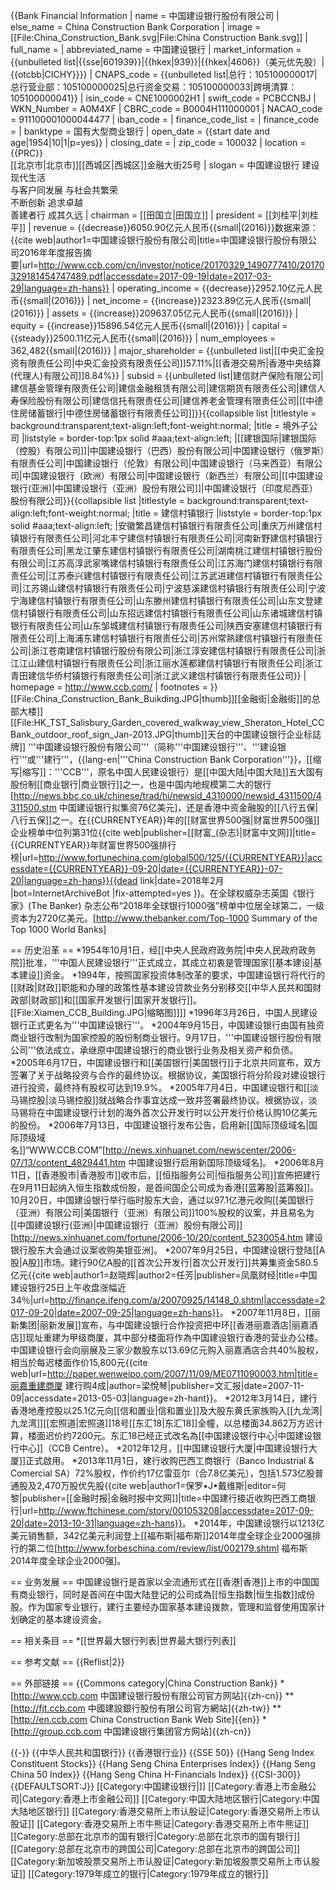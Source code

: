 {{Bank Financial Information
| name = 中国建设银行股份有限公司
| else_name = China Construction Bank Corporation
| image = [[File:China_Construction_Bank.svg|File:China Construction Bank.svg]]
| full_name = 
| abbreviated_name = 中国建设银行
| market_information = {{unbulleted list|{{sse|601939}}|{{hkex|939}}|{{hkex|4606}}（美元优先股）|{{otcbb|CICHY}}}}
| CNAPS_code = {{unbulleted list|总行：105100000017|总行营业部：105100000025|总行资金交易：105100000033|跨境清算：105100000041}}
| isin_code = CNE1000002H1
| swift_code = PCBCCNBJ
| WKN_Number = A0M4XF
| CBRC_code = B0004H111000001
| NACAO_code = 911100001000044477
| iban_code =
| finance_code_list = 
| finance_code = 
| banktype = 国有大型商业银行
| open_date = {{start date and age|1954|10|1|p=yes}}
| closing_date =
| zip_code = 100032
| location = {{PRC}}<br>[[北京市|北京市]][[西城区|西城区]]金融大街25号
| slogan = 中国建设银行 建设现代生活<br>与客户同发展 与社会共繁荣<br>不断创新 追求卓越<br>善建者行 成其久远
| chairman = [[田国立|田国立]]
| president = [[刘桂平|刘桂平]]
| revenue = {{decrease}}6050.90亿元人民币{{small|(2016)}}<ref name="report">数据来源：{{cite web|author1=中国建设银行股份有限公司|title=中国建设银行股份有限公司2016年年度报告摘要|url=http://www.ccb.com/cn/investor/notice/20170329_1490777410/20170329181454747489.pdf|accessdate=2017-09-19|date=2017-03-29|language=zh-hans}}</ref>
| operating_income = {{decrease}}2952.10亿元人民币{{small|(2016)}}<ref name="report" />
| net_income = {{increase}}2323.89亿元人民币{{small|(2016)}}<ref name="report" />
| assets = {{increase}}209637.05亿元人民币{{small|(2016)}}<ref name="report" />
| equity = {{increase}}15896.54亿元人民币{{small|(2016)}}<ref name="report" />
| capital = {{steady}}2500.11亿元人民币{{small|(2016)}}<ref name="report" />
| num_employees = 362,482{{small|(2016)}}<ref name="report" />
| major_shareholder = {{unbulleted list|[[中央汇金投资有限责任公司|中央汇金投资有限责任公司]]57.11%|[[香港交易所|香港中央结算(代理人)有限公司]]8.84%}}
| subsid = {{unbulleted list|建信财产保险有限公司|建信基金管理有限责任公司|建信金融租赁有限公司|建信期货有限责任公司|建信人寿保险股份有限公司|建信信托有限责任公司|建信养老金管理有限责任公司|[[中德住房储蓄银行|中德住房储蓄银行有限责任公司]]}}{{collapsible list
  |titlestyle = background:transparent;text-align:left;font-weight:normal;
  |title = 境外子公司
  |liststyle = border-top:1px solid #aaa;text-align:left;
|[[建银国际|建银国际（控股）有限公司]]|中国建设银行（巴西）股份有限公司|中国建设银行（俄罗斯）有限责任公司|中国建设银行（伦敦）有限公司|中国建设银行（马来西亚）有限公司|中国建设银行（欧洲）有限公司|中国建设银行（新西兰）有限公司|[[中国建设银行(亚洲)|中国建设银行（亚洲）股份有限公司]]|中国建设银行（印度尼西亚）股份有限公司}}{{collapsible list
  |titlestyle = background:transparent;text-align:left;font-weight:normal;
  |title = 建信村镇银行
  |liststyle = border-top:1px solid #aaa;text-align:left;
|安徽繁昌建信村镇银行有限责任公司|重庆万州建信村镇银行有限责任公司|河北丰宁建信村镇银行有限责任公司|河南新野建信村镇银行有限责任公司|黑龙江肇东建信村镇银行有限责任公司|湖南桃江建信村镇银行股份有限公司|江苏高淳武家嘴建信村镇银行有限责任公司|江苏海门建信村镇银行有限责任公司|江苏泰兴建信村镇银行有限责任公司|江苏武进建信村镇银行有限责任公司|江苏锡山建信村镇银行有限责任公司|宁波慈溪建信村镇银行有限责任公司|宁波宁海建信村镇银行有限责任公司|山东滕州建信村镇银行有限责任公司|山东文登建信村镇银行有限责任公司|山东招远建信村镇银行有限责任公司|山东诸城建信村镇银行有限责任公司|山东邹城建信村镇银行有限责任公司|陕西安塞建信村镇银行有限责任公司|上海浦东建信村镇银行有限责任公司|苏州常熟建信村镇银行有限责任公司|浙江苍南建信村镇银行股份有限公司|浙江淳安建信村镇银行有限责任公司|浙江江山建信村镇银行有限责任公司|浙江丽水莲都建信村镇银行有限责任公司|浙江青田建信华侨村镇银行有限责任公司|浙江武义建信村镇银行有限责任公司}}
| homepage = http://www.ccb.com/
| footnotes = 
}}
[[File:China_Construction_Bank_Buikding.JPG|thumb]][[金融街|金融街]]的总部大楼]]
[[File:HK_TST_Salisbury_Garden_covered_walkway_view_Sheraton_Hotel_CCBank_outdoor_roof_sign_Jan-2013.JPG|thumb]]天台的中国建设银行企业标誌牌]]
'''中国建设银行股份有限公司'''（简称'''中国建设银行'''、'''建设银行'''或'''建行'''，{{lang-en|'''China Construction Bank Corporation'''}}，[[缩写|缩写]]：'''CCB'''，原名中国人民建设银行）是[[中国大陆|中国大陆]]五大国有股份制[[商业银行|商业银行]]之一，也是中国内地规模第二大的银行<ref>[http://news.bbc.co.uk/chinese/trad/hi/newsid_4310000/newsid_4311500/4311500.stm 中国建设银行拟集资76亿美元]</ref>，还是香港中资金融股的[[八行五保|八行五保]]之一。在{{CURRENTYEAR}}年的[[财富世界500强|财富世界500强]]企业榜单中位列第31位<ref>{{cite web|publisher=[[财富_(杂志)|财富中文网]]|title={{CURRENTYEAR}}年财富世界500强排行榜|url=http://www.fortunechina.com/global500/125/{{CURRENTYEAR}}|accessdate={{CURRENTYEAR}}-09-20|date={{CURRENTYEAR}}-07-20|language=zh-hans}}{{dead link|date=2018年2月 |bot=InternetArchiveBot |fix-attempted=yes }}</ref>。在全球权威杂志英国《银行家》(The Banker) 杂志公布“2018年全球银行1000强”榜单中位居全球第二，一级资本为2720亿美元。<ref>[http://www.thebanker.com/Top-1000 Summary of the Top 1000 World Banks]</ref>

== 历史沿革 ==
*1954年10月1日，经[[中央人民政府政务院|中央人民政府政务院]]批准，'''中国人民建设银行'''正式成立，其成立初衷是管理国家[[基本建设|基本建设]]资金。
*1994年，按照国家投资体制改革的要求，中国建设银行将代行的[[财政|财政]]职能和办理的政策性基本建设贷款业务分别移交[[中华人民共和国财政部|财政部]]和[[国家开发银行|国家开发银行]]。
[[File:Xiamen_CCB_Building.JPG|缩略图]]]]
*1996年3月26日，中国人民建设银行正式更名为'''中国建设银行'''。
*2004年9月15日，中国建设银行由国有独资商业银行改制为国家控股的股份制商业银行。9月17日，'''中国建设银行股份有限公司'''依法成立，承继原中国建设银行的商业银行业务及相关资产和负债。
*2005年6月17日，中国建设银行和[[美国银行|美国银行]]于北京共同宣布，双方签署了关于战略投资与合作的最终协议。根据协议，美国银行将分阶段对建设银行进行投资，最终持有股权可达到19.9%。
*2005年7月4日，中国建设银行和[[淡马锡控股|淡马锡控股]]就战略合作事宜达成一致并签署最终协议。根据协议，淡马锡将在中国建设银行计划的海外首次公开发行时以公开发行价格认购10亿美元的股份。
*2006年7月13日，中国建设银行发布公告，启用新[[国际顶级域名|国际顶级域名]]“WWW.CCB.COM”<ref>[http://news.xinhuanet.com/newscenter/2006-07/13/content_4829441.htm 中国建设银行启用新国际顶级域名]</ref>。
*2006年8月11日，[[香港股市|香港股市]]收市后，[[恒指服务公司|恒指服务公司]]宣佈把建行在9月11日起纳入恒生指数成份股，是首间国企公司成为香港[[蓝筹股|蓝筹股]]。10月20日，中国建设银行举行临时股东大会，通过以97.1亿港元收购[[美国银行（亚洲）有限公司|美国银行（亚洲）有限公司]]100%股权的议案，并且易名为[[中国建设银行(亚洲)|中国建设银行（亚洲）股份有限公司]]<ref>[http://news.xinhuanet.com/fortune/2006-10/20/content_5230054.htm 建设银行股东大会通过议案收购美银亚洲]</ref>。
*2007年9月25日，中国建设银行登陆[[A股|A股]]市场。建行90亿A股的[[首次公开发行|首次公开发行]]共筹集资金580.5亿元<ref>{{cite web|author1=赵晓辉|author2=任芳|publisher=凤凰财经|title=中国建设银行25日上午收盘涨幅近34％|url=http://finance.ifeng.com/a/20070925/14148_0.shtml|accessdate=2017-09-20|date=2007-09-25|language=zh-hans}}</ref>。
*2007年11月8日，[[丽新集团|丽新发展]]宣布，与中国建设银行合作投资把中环[[香港丽嘉酒店|丽嘉酒店]]现址重建为甲级商厦，其中部分楼面将作為中国建设银行香港的营业办公楼。中国建设银行会向丽展及三家少数股东以13.69亿元购入丽嘉酒店合共40%股权，相当於每迟楼面作价15,800元<ref>{{cite web|url=http://paper.wenweipo.com/2007/11/09/ME0711090003.htm|title=丽嘉重建商厦 建行购4成|author=梁悅琴|publisher=文汇报|date=2007-11-09|accessdate=2013-05-03|language=zh-hant}}</ref>。
*2012年3月14日，建行香港地產控股以25.1亿元向[[信和置业|信和置业]]及大股东黄氏家族购入[[九龙湾|九龙湾]][[宏照道|宏照道]]18号[[东汇18|东汇18]]全幢，以总楼面34.862万方迟计算，楼面迟价约7200元。东汇18已经正式改名為[[中国建设银行中心|中国建设银行中心]]（CCB Centre）。
*2012年12月，[[中国建设银行大厦|中国建设银行大厦]]正式啟用。
*2013年11月1日，建行收购巴西工商银行（Banco Industrial & Comercial SA）72%股权，作价约17亿雷亚尔（合7.8亿美元），包括1.573亿股普通股及2,470万股优先股<ref>{{cite web|author1=保罗•J•戴维斯|editor=何黎|publisher=[[金融时报|金融时报中文网]]|title=中国建行接近收购巴西工商银行|url=http://www.ftchinese.com/story/001053208|accessdate=2017-09-20|date=2013-10-31|language=zh-hans}}</ref>。
*2014年，中国建设银行以1213亿美元销售额，342亿美元利润登上[[福布斯|福布斯]]2014年度全球企业2000强排行的第二位<ref>[http://www.forbeschina.com/review/list/002179.shtml 福布斯2014年度全球企业2000强]</ref>。

== 业务发展 ==
中国建设银行是首家以全流通形式在[[香港|香港]]上市的中国国有商业银行，同时是首间在中国大陆登记的公司成為[[恒生指数|恒生指数]]成份股。作为国家专业银行，建行主要经办国家基本建设拨款，管理和监督使用国家计划确定的基本建设资金。

== 相关条目 ==
*[[世界最大银行列表|世界最大银行列表]]

== 参考文献 ==
{{Reflist|2}}

== 外部链接 ==
{{Commons category|China Construction Bank}}
*[http://www.ccb.com 中国建设银行股份有限公司官方网站]{{zh-cn}}
**[http://fjt.ccb.com <nowiki>中國建設銀行股份有限公司官方網站</nowiki>]{{zh-tw}}
**[http://en.ccb.com <nowiki>China Construction Bank Web Site</nowiki>]{{en}}
*[http://group.ccb.com 中国建设银行集团官方网站]{{zh-cn}}

{{-}}
{{中华人民共和国银行}}
{{香港银行业}}
{{SSE 50}}
{{Hang Seng Index Constituent Stocks}}
{{Hang Seng China Enterprises Index}}
{{Hang Seng China 50 Index}}
{{Hang Seng China H-Financials Index}}
{{CSI-300}}
{{DEFAULTSORT:J}}
[[Category:中国建设银行|]]
[[Category:香港上市金融公司|Category:香港上市金融公司]]
[[Category:中国大陆地区银行|Category:中国大陆地区银行]]
[[Category:香港交易所上市认股证|Category:香港交易所上市认股证]]
[[Category:香港交易所上市牛熊证|Category:香港交易所上市牛熊证]]
[[Category:总部在北京市的国有银行|Category:总部在北京市的国有银行]]
[[Category:总部在北京市的跨国公司|Category:总部在北京市的跨国公司]]
[[Category:新加坡股票交易所上市认股证|Category:新加坡股票交易所上市认股证]]
[[Category:1979年成立的银行|Category:1979年成立的银行]]